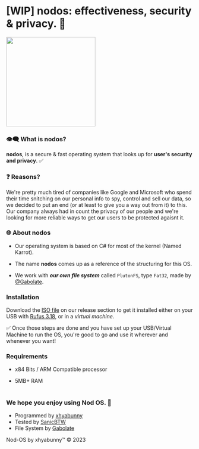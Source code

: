 # [WIP] nodos: effectiveness, security & privacy. 🧪

<div style="display:flex">
 <img src="https://github-production-user-asset-6210df.s3.amazonaws.com/106491722/247286214-f99786c9-a70e-47ba-8557-d4577cee8260.png" height="240px"/>
</div>

### 👁‍🗨 What is nodos?
**nodos**, is a secure & fast operating system that looks up for **user's security and privacy**. ✅

### ❓ Reasons?
We're pretty much tired of companies like Google and Microsoft who spend their time snitching on our personal info to spy, control and sell our data, so we decided to put an end (or at least to give you a way out from it) to this.
Our company always had in count the privacy of our people and we're looking for more reliable ways to get our users to be protected agaisnt it.

### 🌐 About nodos
- Our operating system is based on C# for most of the kernel (Named Karrot).

- The name **nodos** comes up as a reference of the structuring for this OS.

- We work with ***our own file system*** called ``PlutonFS``, type ``Fat32``, made by [@Gabolate](https://github.com/Gabolate).

### Installation 
Download the [ISO file](https://github.com/xhyabunny/nodOS/releases/download/latest/nodos.iso) on our release section to get it installed either on your USB with [Rufus 3.18](https://github.com/pbatard/rufus/releases/download/v3.18/rufus-3.18.exe), or in a *virtual machine*.

✅ Once those steps are done and you have set up your USB/Virtual Machine to run the OS, you're good to go and use it wherever and whenever you want!

### Requirements
- x84 Bits / ARM Compatible processor

- 5MB+ RAM
#
### We hope you enjoy using Nod OS. 💝
- Programmed by [xhyabunny](https://github.com/xhyabunny)
- Tested by [SanicBTW](https://github.com/SanicBTW)
- File System by [Gabolate](https://github.com/Gabolate)

Nod-OS by xhyabunny™ © 2023
